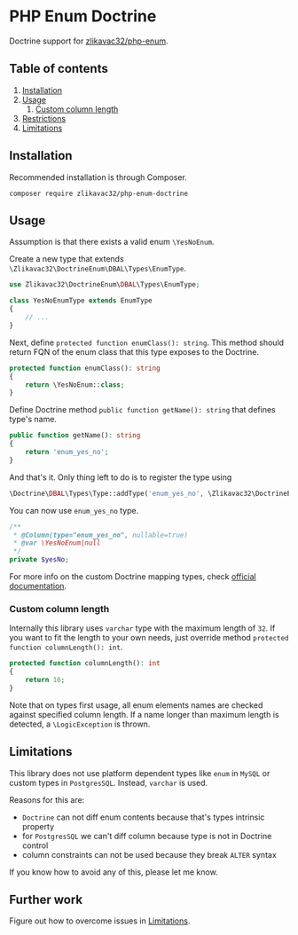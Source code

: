 # PHP Enum Doctrine


Doctrine support for [zlikavac32/php-enum](https://github.com/zlikavac32/php-enum).

## Table of contents

1. [Installation](#installation)
1. [Usage](#usage)
    1. [Custom column length](#custom-column-length)
1. [Restrictions](#restrictions)
1. [Limitations](#limitations)

## Installation

Recommended installation is through Composer.

```
composer require zlikavac32/php-enum-doctrine
```

## Usage

Assumption is that there exists a valid enum `\YesNoEnum`.

Create a new type that extends `\Zlikavac32\DoctrineEnum\DBAL\Types\EnumType`.

```php
use Zlikavac32\DoctrineEnum\DBAL\Types\EnumType;

class YesNoEnumType extends EnumType 
{
    // ...
}
```

Next, define `protected function enumClass(): string`. This method should return FQN of the enum class that this type exposes to the Doctrine.

```php
protected function enumClass(): string
{
    return \YesNoEnum::class;
}
```

Define Doctrine method `public function getName(): string` that defines type's name.

```php
public function getName(): string
{
    return 'enum_yes_no';
}
```

And that's it. Only thing left to do is to register the type using 


```php
\Doctrine\DBAL\Types\Type::addType('enum_yes_no', \Zlikavac32\DoctrineEnum\Tests\Fixtures\YesNoEnumType::class);
```

You can now use `enum_yes_no` type.

```php
/**
 * @Column(type="enum_yes_no", nullable=true)
 * @var \YesNoEnum|null
 */
private $yesNo;
```

For more info on the custom Doctrine mapping types, check [official documentation](http://docs.doctrine-project.org/projects/doctrine-dbal/en/latest/reference/types.html#custom-mapping-types).

### Custom column length

Internally this library uses `varchar` type with the maximum length of `32`. If you want to fit the length to your own needs, just override method `protected function columnLength(): int`.

```php
protected function columnLength(): int
{
    return 16;
}
```

Note that on types first usage, all enum elements names are checked against specified column length. If a name longer than maximum length is detected, a `\LogicException` is thrown.

## Limitations

This library does not use platform dependent types like `enum` in `MySQL` or custom types in `PostgresSQL`. Instead, `varchar` is used.

Reasons for this are:

- `Doctrine` can not diff enum contents because that's types intrinsic property
- for `PostgresSQL` we can't diff column because type is not in Doctrine control
- column constraints can not be used because they break `ALTER` syntax

If you know how to avoid any of this, please let me know.

## Further work

Figure out how to overcome issues in [Limitations](#limitations).
